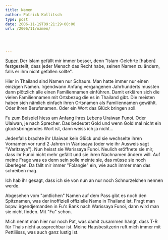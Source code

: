 ```yaml
---
title: Namen
author: Patrick Kollitsch
type: post
date: 2006-11-19T09:21:29+00:00
url: /2006/11/namen/




---
```

[Super][1]. Der Islam gefällt mir immer besser, denn "Islam-Gelehrte [haben] festgestellt, dass jeder Mensch das Recht habe, seinen Namen zu ändern, falls er ihm nicht gefallen sollte".

Hier in Thailand sind Namen nur Schaum. Man hatte immer nur einen einzigen Namen. Irgendwann Anfang vergangenen Jahrhunderts mussten dann plötzlich alle einen Familiennamen einführen. Damit erklären sich die vielen Familiennamen mit Ortsbezug die es in Thailand gibt. Die meisten haben sich nämlich einfach ihren Ortsnamen als Familiennamen gewählt. Oder ihren Berufsnamen. Oder ein Wort das Glück bringen soll.

Fu zum Beispiel hiess am Anfang ihres Lebens Uraiwan Funoi. Oder Ulaiwan, je nach Sprecher. Das bedeutet Gold und wenn Gold mal nicht ein glücksbringendes Wort ist, dann weiss ich ja nicht...

Jedenfalls brachte ihr Ulaiwan kein Glück und sie wechselte ihren Vornamen vor rund 2 Jahren in Warissaya (oder wie ihr Ausweis sagt "Waritzaya"). Nun heisst sie Warissaya Funoi. Neulich eröffnete sie mir, dass ihr Funoi nicht mehr gefällt und sie ihren Nachnamen ändern will. Auf meine Frage was es denn sein solle meinte sie, das müsse sie noch überlegen. Da fällt mir immer "Folangie" ein, wie auch immer man das schreiben mag. 

Ich hab ihr gesagt, dass ich sie von nun an nur noch Schnurzelchen nennen werde. 

Abgesehen vom "amtlichen" Namen auf dem Pass gibt es noch den Spitznamen, was der inoffiziell offizielle Name in Thailand ist. Fragt man bspw. irgendjemanden in Fu's Bank nach Warissaya Funoi, dann wird man sie nicht finden. Mit "Fu" schon. 

Mich nennt man hier nur noch Pat, was damit zusammen hängt, dass T-R für Thais nicht aussprechbar ist. Meine Hausbesitzerin ruft mich immer mit Pettiiiisss, was auch ganz lustig ist.

 [1]: http://www.spiegel.de/panorama/0,1518,449367,00.html